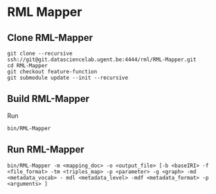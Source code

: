 RML Mapper
==========

Clone RML-Mapper
----------------

	git clone --recursive ssh://git@git.datasciencelab.ugent.be:4444/rml/RML-Mapper.git
	cd RML-Mapper
	git checkout feature-function
	git submodule update --init --recursive


Build RML-Mapper
----------------

Run 

	bin/RML-Mapper


Run RML-Mapper
-------------

	bin/RML-Mapper -m <mapping_doc> -o <output_file> [-b <baseIRI> -f <file_format> -tm <triples_map> -p <parameter> -g <graph> -md <metadata_vocab> - mdl <metadata_level> -mdf <metadata_format> -p <arguments> ]
